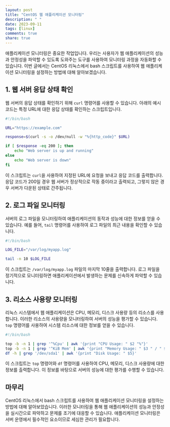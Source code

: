 ```yaml
---
layout: post
title: "CentOS 웹 애플리케이션 모니터링"
description: " "
date: 2023-09-11
tags: [linux]
comments: true
share: true
---
```


애플리케이션 모니터링은 중요한 작업입니다. 우리는 사용자가 웹 애플리케이션의 성능과 안정성을 파악할 수 있도록 도와주는 도구를 사용하여 모니터링 과정을 자동화할 수 있습니다. 이번 글에서는 CentOS 리눅스에서 bash 스크립트를 사용하여 웹 애플리케이션 모니터링을 설정하는 방법에 대해 알아보겠습니다.

## 1. 웹 서버 응답 상태 확인

웹 서버의 응답 상태를 확인하기 위해 `curl` 명령어를 사용할 수 있습니다. 아래의 예시 코드는 특정 URL에 대한 응답 상태를 확인하는 스크립트입니다.

```bash
#!/bin/bash

URL="https://example.com"

response=$(curl -s -o /dev/null -w "%{http_code}" $URL)

if [ $response -eq 200 ]; then
    echo "Web server is up and running"
else
    echo "Web server is down"
fi
```

이 스크립트는 `curl`을 사용하여 지정된 URL에 요청을 보내고 응답 코드를 출력합니다. 응답 코드가 200일 경우 웹 서버가 정상적으로 작동 중이라고 출력되고, 그렇지 않은 경우 서버가 다운된 상태로 간주됩니다.

## 2. 로그 파일 모니터링

서버의 로그 파일을 모니터링하여 애플리케이션의 동작과 성능에 대한 정보를 얻을 수 있습니다. 예를 들어, `tail` 명령어를 사용하여 로그 파일의 최근 내용을 확인할 수 있습니다.

```bash
#!/bin/bash

LOG_FILE="/var/log/myapp.log"

tail -n 10 $LOG_FILE
```

이 스크립트는 `/var/log/myapp.log` 파일의 마지막 10줄을 출력합니다. 로그 파일을 정기적으로 모니터링하면 애플리케이션에서 발생하는 문제를 신속하게 파악할 수 있습니다.

## 3. 리소스 사용량 모니터링

리눅스 시스템에서 웹 애플리케이션은 CPU, 메모리, 디스크 사용량 등의 리소스를 사용합니다. 이러한 리소스의 사용량을 모니터링하여 서버의 성능을 평가할 수 있습니다. `top` 명령어를 사용하여 시스템 리소스에 대한 정보를 얻을 수 있습니다.

```bash
#!/bin/bash

top -b -n 1 | grep '^%Cpu' | awk '{print "CPU Usage: " $2 "%"}'
top -b -n 1 | grep '^KiB Mem' | awk '{print "Memory Usage: " $3 " / " $5}'
df -h | grep '/dev/sda1' | awk '{print "Disk Usage: " $5}'
```

이 스크립트는 `top` 명령어와 `df` 명령어를 사용하여 CPU, 메모리, 디스크 사용량에 대한 정보를 출력합니다. 이 정보를 바탕으로 서버의 성능에 대한 평가를 수행할 수 있습니다.

## 마무리

CentOS 리눅스에서 bash 스크립트를 사용하여 웹 애플리케이션 모니터링을 설정하는 방법에 대해 알아보았습니다. 이러한 모니터링을 통해 웹 애플리케이션의 성능과 안정성을 실시간으로 파악하고 문제를 조기에 대응할 수 있습니다. 애플리케이션 모니터링은 서버 운영에서 필수적인 요소이므로 세심한 관리가 필요합니다.